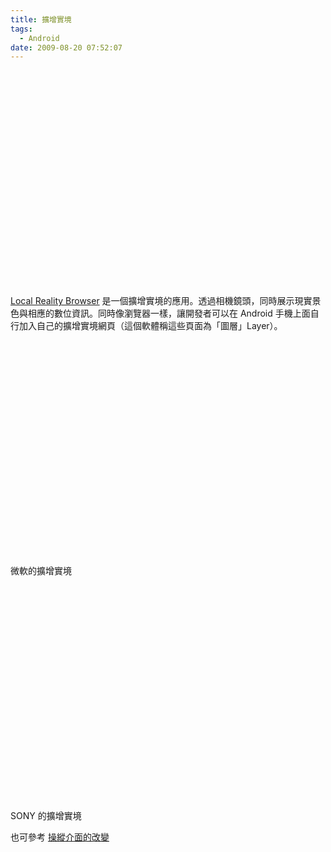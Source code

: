 ```yaml
---
title: 擴增實境
tags:
  - Android
date: 2009-08-20 07:52:07
---
```


<object width="425" height="344"><param name="movie" value="http://www.youtube.com/v/b64_16K2e08=zh_TW&fs=1"></param><param name="allowFullScreen" value="true"></param><param name="allowscriptaccess" value="always"></param><embed src="http://www.youtube.com/v/b64_16K2e08=zh_TW&fs=1" type="application/x-shockwave-flash" allowscriptaccess="always" allowfullscreen="true" width="425" height="344"></embed></object>


[Local Reality Browser](http://www.cyrket.com/package/com.sprx.layar) 是一個擴增實境的應用。透過相機鏡頭，同時展示現實景色與相應的數位資訊。同時像瀏覽器一樣，讓開發者可以在 Android 手機上面自行加入自己的擴增實境網頁（這個軟體稱這些頁面為「圖層」Layer）。

<object width="425" height="344"><param name="movie" value="http://www.youtube.com/v/zVouwYAKqFk=zh_TW&fs=1"></param><param name="allowFullScreen" value="true"></param><param name="allowscriptaccess" value="always"></param><embed src="http://www.youtube.com/v/zVouwYAKqFk=zh_TW&fs=1" type="application/x-shockwave-flash" allowscriptaccess="always" allowfullscreen="true" width="425" height="344"></embed></object>


微軟的擴增實境


<object width="425" height="344"><param name="movie" value="http://www.youtube.com/v/qb3AzXEB1Kg=zh_TW&fs=1"></param><param name="allowFullScreen" value="true"></param><param name="allowscriptaccess" value="always"></param><embed src="http://www.youtube.com/v/qb3AzXEB1Kg=zh_TW&fs=1" type="application/x-shockwave-flash" allowscriptaccess="always" allowfullscreen="true" width="425" height="344"></embed></object>


SONY 的擴增實境

也可參考 [操縱介面的改變](http://gnn.gamer.com.tw/2/38352.html)
